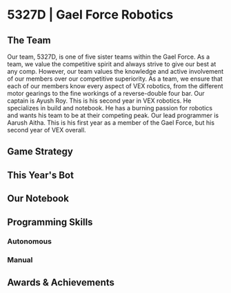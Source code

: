 # 5327D | Gael Force Robotics

## The Team

Our team, 5327D, is one of five sister teams within the Gael Force.
As a team, we value the competitive spirit and always strive to give our best at any comp.
However, our team values the knowledge and active involvement of our members over our competitive superiority.
As a team, we ensure that each of our members know every aspect of VEX robotics, from the different motor gearings to the fine workings of a reverse-double four bar.
Our captain is Ayush Roy. This is his second year in VEX robotics. He specializes in build and notebook. He has a burning passion for robotics and wants his team to be at their competing peak.
Our lead programmer is Aarush Aitha. This is his first year as a member of the Gael Force, but his second year of VEX overall.

## Game Strategy



## This Year's Bot



## Our Notebook



## Programming Skills


### Autonomous



### Manual



## Awards & Achievements
